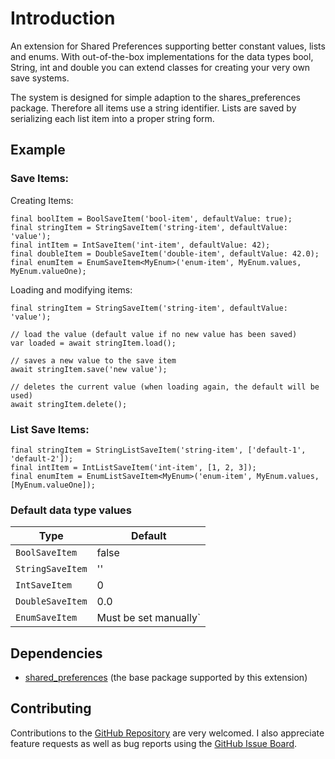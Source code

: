 # Introduction
An extension for Shared Preferences supporting better constant values, lists and enums.
With out-of-the-box implementations for the data types bool, String, int and double you can extend classes for creating your very own save systems. 

The system is designed for simple adaption to the shares_preferences package. Therefore all items use a string identifier.
Lists are saved by serializing each list item into a proper string form.

## Example
### Save Items:
Creating Items:
````
final boolItem = BoolSaveItem('bool-item', defaultValue: true);
final stringItem = StringSaveItem('string-item', defaultValue: 'value');
final intItem = IntSaveItem('int-item', defaultValue: 42);
final doubleItem = DoubleSaveItem('double-item', defaultValue: 42.0);
final enumItem = EnumSaveItem<MyEnum>('enum-item', MyEnum.values, MyEnum.valueOne);
````
Loading and modifying items:
````
final stringItem = StringSaveItem('string-item', defaultValue: 'value');

// load the value (default value if no new value has been saved)
var loaded = await stringItem.load();

// saves a new value to the save item
await stringItem.save('new value');

// deletes the current value (when loading again, the default will be used)
await stringItem.delete();
````

### List Save Items:
````
final stringItem = StringListSaveItem('string-item', ['default-1', 'default-2']);
final intItem = IntListSaveItem('int-item', [1, 2, 3]);
final enumItem = EnumListSaveItem<MyEnum>('enum-item', MyEnum.values, [MyEnum.valueOne]);
````

### Default data type values
| Type              | Default               |
|-------------------|-----------------------|
| `BoolSaveItem`    | false                 |
| `StringSaveItem`  | ''                    |
| `IntSaveItem`     | 0                     |
| `DoubleSaveItem`  | 0.0                   |
| `EnumSaveItem`    | Must be set manually` |


## Dependencies
- [shared_preferences](https://pub.dev/packages/path_provider) (the base package supported by this extension)

## Contributing
Contributions to the [GitHub Repository](https://github.com/Schloool/extended-shared-preferences-flutter) are very welcomed.
I also appreciate feature requests as well as bug reports using the [GitHub Issue Board](https://github.com/Schloool/extended-shared-preferences-flutter/issues).